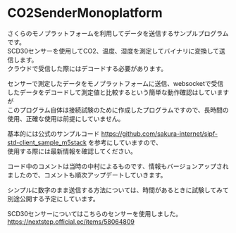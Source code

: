 # CO2SenderMonoplatform
さくらのモノプラットフォームを利用してデータを送信するサンプルプログラムです。<br>
SCD30センサーを使用してCO2、温度、湿度を測定してバイナリに変換して送信します。<br>
クラウドで受信した際にはデコードする必要があります。<br>

センサーで測定したデータをモノプラットフォームに送信、websocketで受信したデータをデコードして測定値と比較するという簡単な動作確認はしていますが<br>
このプログラム自体は接続試験のために作成したプログラムですので、長時間の使用、正確な使用は前提にしていません。<br>

基本的には公式のサンプルコード https://github.com/sakura-internet/sipf-std-client_sample_m5stack を参考にしていますので、<br>
使用する際には最新情報を確認してください。

コード中のコメントは当時の中村によるものです、情報もバージョンアップされましたので、コメントも順次アップデートしていきます。

シンプルに数字のまま送信する方法については、時間があるときに試験してみて別途公開する予定にしています。<br>

SCD30センサーについてはこちらのセンサーを使用しました。<br>
https://nextstep.official.ec/items/58064809

